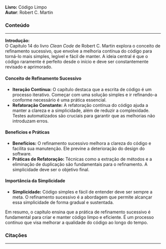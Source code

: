 **Livro:** Código Limpo<br>
**Autor**: Robert C. Martin

### Conteúdo
----------------

**Introdução:**  
O Capítulo 14 do livro *Clean Code* de Robert C. Martin explora o conceito de refinamento sucessivo, que envolve a melhoria contínua do código para torná-lo mais simples, legível e fácil de manter. A ideia central é que o código raramente é perfeito desde o início e deve ser constantemente revisado e aprimorado.

#### Conceito de Refinamento Sucessivo
- **Iteração Contínua:** O capítulo destaca que a escrita de código é um processo iterativo. Começar com uma solução simples e ir refinando-a conforme necessário é uma prática essencial.
- **Refatoração Constante:** A refatoração contínua do código ajuda a manter a clareza e a simplicidade, além de reduzir a complexidade. Testes automatizados são cruciais para garantir que as melhorias não introduzam erros.

#### Benefícios e Práticas
- **Benefícios:** O refinamento sucessivo melhora a clareza do código e facilita sua manutenção. Ele previne a deterioração do design do software.
- **Práticas de Refatoração:** Técnicas como a extração de métodos e a eliminação de duplicação são fundamentais para o refinamento. A simplicidade deve ser o objetivo final.

#### Importância da Simplicidade
- **Simplicidade:** Código simples e fácil de entender deve ser sempre a meta. O refinamento sucessivo é a abordagem que permite alcançar essa simplicidade de forma gradual e sustentada.

Em resumo, o capítulo ensina que a prática de refinamento sucessivo é fundamental para criar e manter código limpo e eficiente. É um processo contínuo que visa melhorar a qualidade do código ao longo do tempo.


### Citações
---------

